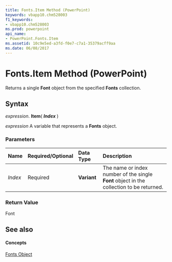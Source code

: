 ```yaml
---
title: Fonts.Item Method (PowerPoint)
keywords: vbapp10.chm528003
f1_keywords:
- vbapp10.chm528003
ms.prod: powerpoint
api_name:
- PowerPoint.Fonts.Item
ms.assetid: 10c9e5ed-a3fd-f0e7-c7a1-35379acff9aa
ms.date: 06/08/2017
---
```



# Fonts.Item Method (PowerPoint)

Returns a single  **Font** object from the specified **Fonts** collection.


## Syntax

 _expression_. **Item**( **_Index_** )

 _expression_ A variable that represents a **Fonts** object.


### Parameters



|**Name**|**Required/Optional**|**Data Type**|**Description**|
|:-----|:-----|:-----|:-----|
| _Index_|Required|**Variant**|The name or index number of the single  **Font** object in the collection to be returned.|

### Return Value

Font


## See also


#### Concepts


[Fonts Object](fonts-object-powerpoint.md)


